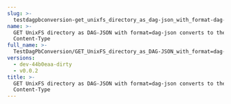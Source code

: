 ```yaml
---
slug: >-
  testdagpbconversion-get_unixfs_directory_as_dag-json_with_format-dag-json_converts_to_the_expected_content-type
name: >-
  GET UnixFS directory as DAG-JSON with format=dag-json converts to the expected
  Content-Type
full_name: >-
  TestDagPbConversion/GET_UnixFS_directory_as_DAG-JSON_with_format=dag-json_converts_to_the_expected_Content-Type
versions:
  - dev-44b0eaa-dirty
  - v0.0.2
title: >-
  GET UnixFS directory as DAG-JSON with format=dag-json converts to the expected
  Content-Type
---
```


